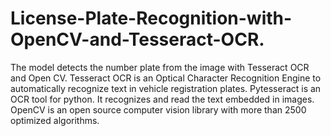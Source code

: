 # License-Plate-Recognition-with-OpenCV-and-Tesseract-OCR.
The model detects the number plate from the image with Tesseract OCR and Open CV. Tesseract OCR is an Optical Character Recognition Engine to automatically recognize text in vehicle registration plates. Pytesseract is an OCR tool for python. It recognizes and read the text embedded in images. OpenCV is an open source computer vision library with more than 2500 optimized algorithms.
